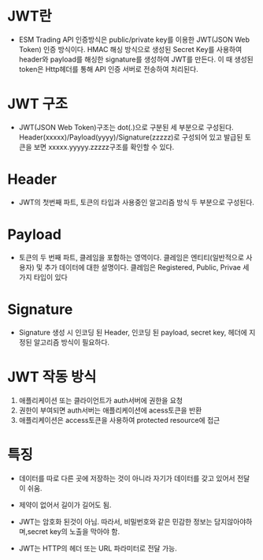 # JWT란
- ESM Trading API 인증방식은 public/private key를 이용한 JWT(JSON Web Token) 인증 방식이다. HMAC 해싱 방식으로 생성된 Secret Key를 사용하여 header와 payload를 해싱한 signature를 생성하여 JWT를 만든다. 이 때 생성된 token은 Http헤더를 통해 API 인증 서버로 전송하여 처리된다.

# JWT 구조
- JWT(JSON Web Token)구조는 dot(.)으로 구분된 세 부분으로 구성된다. Header(xxxxx)/Payload(yyyy)/Signature(zzzzz)로 구성되어 있고 발급된 토큰을 보면 xxxxx.yyyyy.zzzzz구조를 확인할 수 있다.

# Header
- JWT의 첫번째 파트, 토큰의 타입과 사용중인 알고리즘 방식 두 부분으로 구성된다.

# Payload
- 토큰의 두 번째 파트, 클레임을 포함하는 영역이다. 클레임은 엔티티(일반적으로 사용자) 및 추가 데이터에 대한 설명이다. 클레임은 Registered, Public, Privae 세 가지 타입이 있다

# Signature
- Signature 생성 시 인코딩 된 Header, 인코딩 된 payload, secret key, 헤더에 지정된 알고리즘 방식이 필요하다.

# JWT 작동 방식
1. 애플리케이션 또는 클라이언트가 auth서버에 권한을 요청
2. 권한이 부여되면 auth서버는 애플리케이션에 acess토큰을 반환
3. 애플리케이션은 access토큰을 사용하여 protected resource에 접근

# 특징
- 데이터를 따로 다른 곳에 저장하는 것이 아니라 자기가 데이터를 갖고 있어서 전달이 쉬움.

- 제약이 없어서 길이가 길어도 됨. 

- JWT는 암호화 된것이 아님. 따라서, 비밀번호와 같은 민감한 정보는 담지않아야하며,secret key의 노출을 막아야 함. 

- JWT는 HTTP의 헤더 또는 URL 파라미터로 전달 가능.